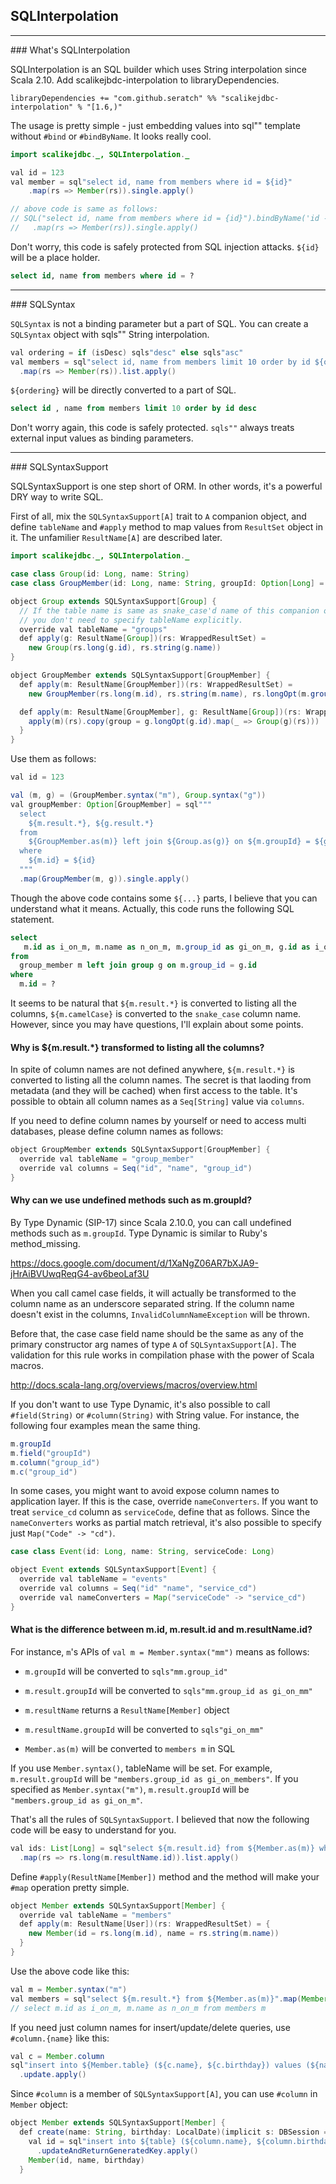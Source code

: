 ## SQLInterpolation

<hr/>
### What's SQLInterpolation

SQLInterpolation is an SQL builder which uses String interpolation since Scala 2.10. Add scalikejbdc-interpolation to libraryDependencies.

```
libraryDependencies += "com.github.seratch" %% "scalikejdbc-interpolation" % "[1.6,)"
```

The usage is pretty simple - just embedding values into sql"" template without `#bind` or `#bindByName`. It looks really cool.

```java
import scalikejdbc._, SQLInterpolation._

val id = 123
val member = sql"select id, name from members where id = ${id}"
    .map(rs => Member(rs)).single.apply()

// above code is same as follows:
// SQL("select id, name from members where id = {id}").bindByName('id -> id)
//   .map(rs => Member(rs)).single.apply()
```

Don't worry, this code is safely protected from SQL injection attacks. `${id}` will be a place holder.

```sql
select id, name from members where id = ?
```

<hr/>
### SQLSyntax

`SQLSyntax` is not a binding parameter but a part of SQL. You can create a `SQLSyntax` object with sqls"" String interpolation.

```java
val ordering = if (isDesc) sqls"desc" else sqls"asc"
val members = sql"select id, name from members limit 10 order by id ${ordering}"
  .map(rs => Member(rs)).list.apply()
```

`${ordering}` will be directly converted to a part of SQL.

```sql
select id , name from members limit 10 order by id desc
```

Don't worry again, this code is safely protected. `sqls""` always treats external input values as binding parameters.

<hr/>
### SQLSyntaxSupport

SQLSyntaxSupport is one step short of ORM. In other words, it's a powerful DRY way to write SQL.

First of all, mix the `SQLSyntaxSupport[A]` trait to `A` companion object, and define `tableName` and `#apply` method to map values from `ResultSet` object in it. The unfamilier `ResultName[A]` are described later.

```java
import scalikejdbc._, SQLInterpolation._

case class Group(id: Long, name: String)
case class GroupMember(id: Long, name: String, groupId: Option[Long] = None, group: Option[Group])

object Group extends SQLSyntaxSupport[Group] {
  // If the table name is same as snake_case'd name of this companion object,
  // you don't need to specify tableName explicitly.
  override val tableName = "groups"
  def apply(g: ResultName[Group])(rs: WrappedResultSet) =
    new Group(rs.long(g.id), rs.string(g.name))
}

object GroupMember extends SQLSyntaxSupport[GroupMember] {
  def apply(m: ResultName[GroupMember])(rs: WrappedResultSet) =
    new GroupMember(rs.long(m.id), rs.string(m.name), rs.longOpt(m.groupId))

  def apply(m: ResultName[GroupMember], g: ResultName[Group])(rs: WrappedResultSet) =  {
    apply(m)(rs).copy(group = g.longOpt(g.id).map(_ => Group(g)(rs)))
  }
}
```

Use them as follows:

```java
val id = 123

val (m, g) = (GroupMember.syntax("m"), Group.syntax("g"))
val groupMember: Option[GroupMember] = sql"""
  select
    ${m.result.*}, ${g.result.*}
  from
    ${GroupMember.as(m)} left join ${Group.as(g)} on ${m.groupId} = ${g.id}
  where
    ${m.id} = ${id}
  """
  .map(GroupMember(m, g)).single.apply()
```

Though the above code contains some `${...}` parts, I believe that you can understand what it means. Actually, this code runs the following SQL statement.

```sql
select
   m.id as i_on_m, m.name as n_on_m, m.group_id as gi_on_m, g.id as i_on_g, g.name as n_on_g
from
  group_member m left join group g on m.group_id = g.id
where
  m.id = ?
```

It seems to be natural that `${m.result.*}` is converted to listing all the columns, `${m.camelCase}` is converted to the `snake_case` column name. However, since you may have questions, I'll explain about some points.

#### Why is ${m.result.*} transformed to listing all the columns?

In spite of column names are not defined anywhere, `${m.result.*}` is converted to listing all the column names. The secret is that laoding from metadata (and they will be cached) when first access to the table. It's possible to obtain all column names as a `Seq[String]` value via `columns`.

If you need to define column names by yourself or need to access multi databases, please define column names as follows:

```java
object GroupMember extends SQLSyntaxSupport[GroupMember] {
  override val tableName = "group_member"
  override val columns = Seq("id", "name", "group_id")
}
```

#### Why can we use undefined methods such as m.groupId?

By Type Dynamic (SIP-17) since Scala 2.10.0, you can call undefined methods such as `m.groupId`. Type Dynamic is similar to Ruby's method_missing.

https://docs.google.com/document/d/1XaNgZ06AR7bXJA9-jHrAiBVUwqReqG4-av6beoLaf3U

When you call camel case fields, it will actually be transformed to the column name as an underscore separated string. If the column name doesn't exist in the columns, `InvalidColumnNameException` will be thrown.

Before that, the case case field name should be the same as any of the primary constructor arg names of type `A` of `SQLSyntaxSupport[A]`. The validation for this rule works in compilation phase with the power of Scala macros.

http://docs.scala-lang.org/overviews/macros/overview.html

If you don't want to use Type Dynamic, it's also possible to call `#field(String)` or `#column(String)` with String value. For instance, the following four examples mean the same thing.

```java
m.groupId
m.field("groupId")
m.column("group_id")
m.c("group_id")
```

In some cases, you might want to avoid expose column names to application layer. If this is the case, override `nameConverters`. If you want to treat `service_cd` column as `serviceCode`, define that as follows. Since the `nameConverters` works as partial match retrieval, it's also possible to specify just `Map("Code" -> "cd")`.

```java
case class Event(id: Long, name: String, serviceCode: Long)

object Event extends SQLSyntaxSupport[Event] {
  override val tableName = "events"
  override val columns = Seq("id" "name", "service_cd")
  override val nameConverters = Map("serviceCode" -> "service_cd")
}
```

#### What is the difference between m.id, m.result.id and m.resultName.id?

For instance, `m`'s APIs of `val m = Member.syntax("mm")` means as follows:

- `m.groupId` will be converted to `sqls"mm.group_id"`
- `m.result.groupId` will be converted to `sqls"mm.group_id as gi_on_mm"`
- `m.resultName` returns a `ResultName[Member]` object
- `m.resultName.groupId` will be converted to `sqls"gi_on_mm"`

- `Member.as(m)` will be converted to `members m` in SQL

If you use `Member.syntax()`, tableName will be set. For example,  `m.result.groupId` will be `"members.group_id as gi_on_members"`. If you specified as `Member.syntax("m")`, `m.result.groupId` will be `"members.group_id as gi_on_m"`.

That's all the rules of `SQLSyntaxSupport`. I believed that now the following code will be easy to understand for you.

```java
val ids: List[Long] = sql"select ${m.result.id} from ${Member.as(m)} where ${m.gourpId} = 1"
  .map(rs => rs.long(m.resultName.id)).list.apply()
```

Define `#apply(ResultName[Member])` method and the method will make your `#map` operation pretty simple.

```java
object Member extends SQLSyntaxSupport[Member] {
  override val tableName = "members"
  def apply(m: ResultName[User])(rs: WrappedResultSet) = {
    new Member(id = rs.long(m.id), name = rs.string(m.name))
  }
}
```

Use the above code like this:

```java
val m = Member.syntax("m")
val members = sql"select ${m.result.*} from ${Member.as(m)}".map(Member(m)).list.apply()
// select m.id as i_on_m, m.name as n_on_m from members m
```

If you need just column names for insert/update/delete queries, use `#column.{name}` like this:

```java
val c = Member.column
sql"insert into ${Member.table} (${c.name}, ${c.birthday}) values (${name}, ${birthday})"
  .update.apply()
```

Since `#column` is a member of `SQLSyntaxSupport[A]`, you can use `#column` in `Member` object:

```java
object Member extends SQLSyntaxSupport[Member] {
  def create(name: String, birthday: LocalDate)(implicit s: DBSession = AutoSession): Member = {
    val id = sql"insert into ${table} (${column.name}, ${column.birthday}) values (${name}, ${birthday})"
      .updateAndReturnGeneratedKey.apply()
    Member(id, name, birthday)
  }
```

